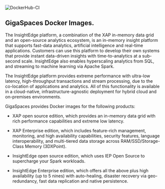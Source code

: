 ![DockerHub-CI](https://github.com/Gigaspaces/docker/workflows/DockerHub-CI/badge.svg)

##  GigaSpaces Docker Images.

The InsightEdge platform, a combination of the XAP in-memory data grid and an open-source analytics ecosystem, is an in-memory insight platform that supports fast-data analytics, artificial intelligence and real-time applications. Customers can use this platform to develop their own systems that provide instant data-driven insights with time-to-analytics at a sub-second scale. InsightEdge also enables hyperscaling analytics from SQL, and streaming to machine learning via Apache Spark.

The InsightEdge platform provides extreme performance with ultra-low latency, high-throughput transactions and stream processing, due to the co-location of applications and analytics. All of this functionality is available in a cloud-native, infrastructure-agnostic deployment for hybrid cloud and on-premises environments.

GigaSpaces provides Docker images for the following products:

- XAP open source edition, which  provides an in-memory data grid with rich performance capabilities and extreme low latency. 

- XAP Enterprise edition, which includes feature-rich management, monitoring, and high availability capabilities, security features, language interoperability, and multi-tiered data storage across RAM/SSD/Storage-Class Memory (3DXPoint).

- InsightEdge open source edition, which uses IEP Open Source to supercharge your Spark workloads.

- InsightEdge Enterprise edition, which offers all the above plus high availability (up to 5 nines) with auto-healing, disaster recovery via geo-redundancy, fast data replication and native persistence.



























































































































































































































































































































































